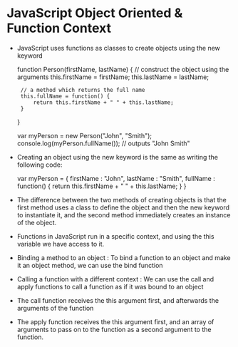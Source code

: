 # JavaScript Object Oriented & Function Context 

-  JavaScript uses functions as classes to create objects using the new keyword

    function Person(firstName, lastName) {
        // construct the object using the arguments
        this.firstName = firstName;
        this.lastName = lastName;

        // a method which returns the full name
        this.fullName = function() {
            return this.firstName + " " + this.lastName;
        }
    }

    var myPerson = new Person("John", "Smith");
    console.log(myPerson.fullName());            // outputs "John Smith"

- Creating an object using the new keyword is the same as writing the following code:

    var myPerson = {
        firstName : "John",
        lastName : "Smith",
        fullName : function()
        {
            return this.firstName + " " + this.lastName;
        }
    }

- The difference between the two methods of creating objects is that the first method uses a class to define the object and then the new keyword to instantiate it, and the second method immediately creates an instance of the object.

- Functions in JavaScript run in a specific context, and using the this variable we have access to it.
- Binding a method to an object : To bind a function to an object and make it an object method, we can use the bind function
- Calling a function with a different context : We can use the call and apply functions to call a function as if it was bound to an object
- The call function receives the this argument first, and afterwards the arguments of the function
- The apply function receives the this argument first, and an array of arguments to pass on to the function as a second argument to the function.